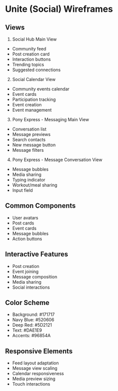 # Unite (Social) Wireframes

## Views
1. Social Hub Main View
- Community feed
- Post creation card
- Interaction buttons
- Trending topics
- Suggested connections

2. Social Calendar View
- Community events calendar
- Event cards
- Participation tracking
- Event creation
- Event management

3. Pony Express - Messaging Main View
- Conversation list
- Message previews
- Search contacts
- New message button
- Message filters

4. Pony Express - Message Conversation View
- Message bubbles
- Media sharing
- Typing indicator
- Workout/meal sharing
- Input field

## Common Components
- User avatars
- Post cards
- Event cards
- Message bubbles
- Action buttons

## Interactive Features
- Post creation
- Event joining
- Message composition
- Media sharing
- Social interactions

## Color Scheme
- Background: #171717
- Navy Blue: #520606
- Deep Red: #5D2121
- Text: #DAE1E9
- Accents: #96854A

## Responsive Elements
- Feed layout adaptation
- Message view scaling
- Calendar responsiveness
- Media preview sizing
- Touch interactions
